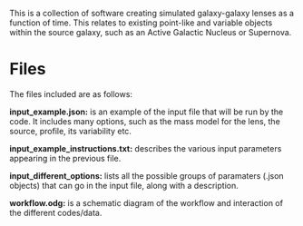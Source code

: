 This is a collection of software creating simulated galaxy-galaxy lenses as a function of time.
This relates to existing point-like and variable objects within the source galaxy, such as an Active Galactic Nucleus or Supernova.



# Files
The files included are as follows:


**input_example.json:**
is an example of the input file that will be run by the code. It includes many options, such as the mass model for the lens, the source, profile, its variability etc.

**input_example_instructions.txt:**
describes the various input parameters appearing in the previous file.

**input_different_options:**
lists all the possible groups of paramaters (.json objects) that can go in the input file, along with a description.

**workflow.odg:**
is a schematic diagram of the workflow and interaction of the different codes/data.